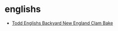 # englishs

 * [Todd Englishs Backyard New England Clam Bake](../../index/t/todd-englishs-backyard-new-england-clam-bake-106523.json)
